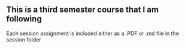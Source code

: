 ## This is a third semester course that I am following

Each session assignment is included either as a .PDF or .md file in the session folder
